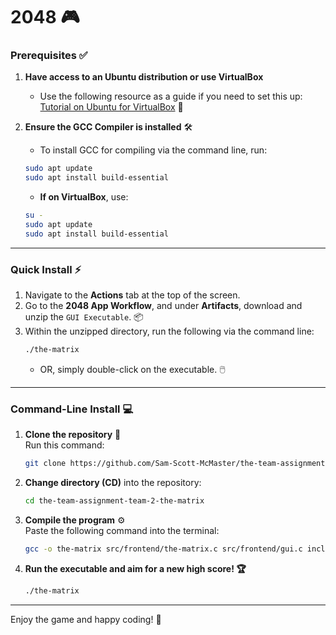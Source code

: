 # 2048 🎮

### Prerequisites ✅  
1. **Have access to an Ubuntu distribution or use VirtualBox**  
   - Use the following resource as a guide if you need to set this up: [Tutorial on Ubuntu for VirtualBox](https://www.geeksforgeeks.org/how-to-install-ubuntu-on-virtualbox/) 📖  

2. **Ensure the GCC Compiler is installed** 🛠️  
   - To install GCC for compiling via the command line, run:  
   ```bash
   sudo apt update
   sudo apt install build-essential
   ```  
   - **If on VirtualBox**, use:  
   ```bash
   su -
   sudo apt update
   sudo apt install build-essential
   ```  

---

### Quick Install ⚡  
1. Navigate to the **Actions** tab at the top of the screen.  
2. Go to the **2048 App Workflow**, and under **Artifacts**, download and unzip the `GUI Executable`. 📦  
3. Within the unzipped directory, run the following via the command line:  
   ```bash
   ./the-matrix
   ```  
   - OR, simply double-click on the executable. 🖱️  

---

### Command-Line Install 💻  

1. **Clone the repository** 📂  
   Run this command:  
   ```bash
   git clone https://github.com/Sam-Scott-McMaster/the-team-assignment-team-2-the-matrix.git
   ```  

2. **Change directory (CD)** into the repository:  
   ```bash
   cd the-team-assignment-team-2-the-matrix
   ```  

3. **Compile the program** ⚙️  
   Paste the following command into the terminal:  
   ```bash
   gcc -o the-matrix src/frontend/the-matrix.c src/frontend/gui.c include/gui.h src/backend/tile_generation.c include/tile_generation.h include/macros.h src/backend/slide.c include/slide.h src/backend/merge.c include/merge.h src/backend/scoring.c include/scoring.h -lraylib -lglfw -lGL -lopenal -lm -lpthread -ldl -lrt -lX11 -lXrandr -lXinerama -lXi -lXxf86vm -lXcursor; sudo ldconfig;
   ```  

4. **Run the executable and aim for a new high score! 🏆**  
   ```bash
   ./the-matrix
   ```  

--- 

Enjoy the game and happy coding! 🚀
